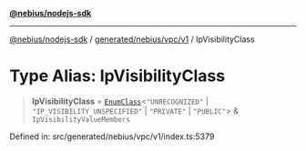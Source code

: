 [**@nebius/nodejs-sdk**](../../../../../README.md)

---

[@nebius/nodejs-sdk](../../../../../README.md) / [generated/nebius/vpc/v1](../README.md) / IpVisibilityClass

# Type Alias: IpVisibilityClass

> **IpVisibilityClass** = [`EnumClass`](../../../../../runtime/protos/enum/type-aliases/EnumClass.md)\<`"UNRECOGNIZED"` \| `"IP_VISIBILITY_UNSPECIFIED"` \| `"PRIVATE"` \| `"PUBLIC"`\> & `IpVisibilityValueMembers`

Defined in: src/generated/nebius/vpc/v1/index.ts:5379
